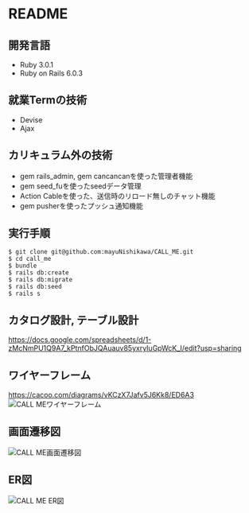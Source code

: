 # README

## 開発言語
* Ruby 3.0.1
* Ruby on Rails 6.0.3

## 就業Termの技術
* Devise
* Ajax

## カリキュラム外の技術
* gem rails_admin, gem cancancanを使った管理者機能
* gem seed_fuを使ったseedデータ管理
* Action Cableを使った、送信時のリロード無しのチャット機能
* gem pusherを使ったプッシュ通知機能

## 実行手順

```
$ git clone git@github.com:mayuNishikawa/CALL_ME.git
$ cd call_me
$ bundle
$ rails db:create
$ rails db:migrate
$ rails db:seed
$ rails s
```  

## カタログ設計, テーブル設計
https://docs.google.com/spreadsheets/d/1-zMcNmPU1Q9A7_kPtnfObJQAuauv85yxryIuGpWcK_I/edit?usp=sharing


## ワイヤーフレーム
https://cacoo.com/diagrams/vKCzX7Jafv5J6Kk8/ED6A3
![CALL MEワイヤーフレーム](https://user-images.githubusercontent.com/103108809/183274313-b2c85fe4-8450-467f-a895-4984820a58f2.png)


## 画面遷移図
![CALL ME画面遷移図 ](https://user-images.githubusercontent.com/103108809/183274316-6873a8f9-f6f5-4336-89c2-6d52014fef5c.png)


## ER図　
![CALL ME ER図](https://user-images.githubusercontent.com/103108809/184061272-3fe682ab-45dc-4c49-aed9-8981767d1329.png)


